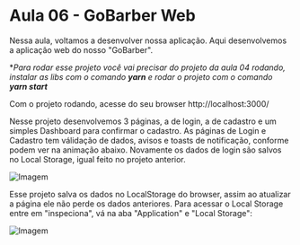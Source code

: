 # Aula 06 - GoBarber Web

Nessa aula, voltamos a desenvolver nossa aplicação. Aqui desenvolvemos a aplicação web do nosso "GoBarber".

**Para rodar esse projeto você vai precisar do projeto da aula 04 rodando, instalar as libs com o comando **yarn** e rodar o projeto com o comando **yarn start***

Com o projeto rodando, acesse do seu browser http://localhost:3000/

Nesse projeto desenvolvemos 3 páginas, a de login, a de cadastro e um simples Dashboard para confirmar o cadastro. As páginas de Login e Cadastro tem válidação de dados, avisos e toasts de notificação, conforme podem ver na animação abaixo.
Novamente os dados de login são salvos no Local Storage, igual feito no projeto anterior.

![Imagem](https://github.com/thiagocdn/aulas-bootcamp-GoStack11-rocketseat/blob/master/06-gobarber-web/images/browser_auls06.gif?raw=true)


Esse projeto salva os dados no LocalStorage do browser, assim ao atualizar a página ele não perde os dados anteriores. Para acessar o Local Storage entre em "inspeciona", vá na aba "Application" e "Local Storage":

![Imagem](https://github.com/thiagocdn/aulas-bootcamp-GoStack11-rocketseat/blob/master/05-primeiro-projeto-react/images/LocalStorage.png?raw=true)
